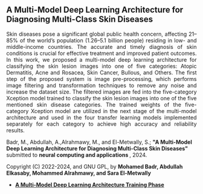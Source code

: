 ## A Multi-Model Deep Learning Architecture for Diagnosing Multi-Class Skin Diseases
<p align="justify">
Skin diseases pose a significant global public health concern, affecting 21–85% of the world’s population (1.26–5.1 billion people) residing in low- and middle-income countries. The accurate and timely diagnosis of skin conditions is crucial for effective treatment and improved patient outcomes. In this work, we proposed a multi-model deep learning architecture for classifying the skin lesion images into one of five categories: Atopic Dermatitis, Acne and Rosacea, Skin Cancer, Bullous, and Others. The first step of the proposed system is image pre-processing, which performs image filtering and transformation techniques to remove any noise and increase the dataset size. The filtered images are fed into the five-category Xception model trained to classify the skin lesion images into one of the five mentioned skin disease categories. The trained weights of the five-category Xception model are utilized in the next stage of the multi-model architecture and used in the four transfer learning models implemented separately for each category to achieve high accuracy and reliability results.

Badr, M., Abdullah, A.,Alrahmawy, M., and El-Metwally, S.; <b> "A Multi-Model Deep Learning Architecture for Diagnosing Multi-Class Skin Diseases" </b> submitted to <b> neural computing and applications </b>, 2024.
<br>

Copyright (C) 2022-2024, and GNU GPL, by  <b> Mohamed Badr, Abdullah Elkasaby, Mohammed Alrahmawy, and Sara El-Metwally <b> </p>

<ul>
<li> <a href="https://github.com/SaraEl-Metwally/A-Multi-Model-Deep-Learning-for-Diagnosing-Skin-Diseases/blob/main/categories_Model_train.ipynb"> A Multi-Model Deep Learning Architecture Training Phase </a></li>


  
</ul>

